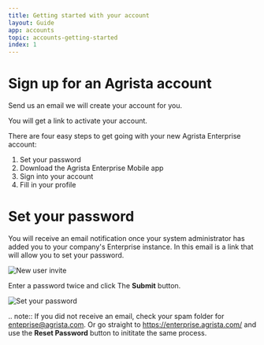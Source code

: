 ```yaml
---
title: Getting started with your account
layout: Guide
app: accounts
topic: accounts-getting-started
index: 1
---
```


# Sign up for an Agrista account

Send us an email we will create your account for you.

You will get a link to activate your account.

There are four easy steps to get going with your new Agrista Enterprise account:

1. Set your password
2. Download the Agrista Enterprise Mobile app
3. Sign into your account
4. Fill in your profile

# Set your password

You will receive an email notification once your system administrator has added you to your company's Enterprise instance. In this email is a link that will allow you to set your password.

![New user invite](/images/guides/accounts/getting-started/ENT_new_user_invite.jpg)

Enter a password twice and click The **Submit** button.

![Set your password](/images/guides/accounts/getting-started/ENT_reset_password.jpg)

.. note:: If you did not receive an email, check your spam folder for enteprise@agrista.com. Or go straight to https://enterprise.agrista.com/ and use the **Reset Password** button to inititate the same process.




